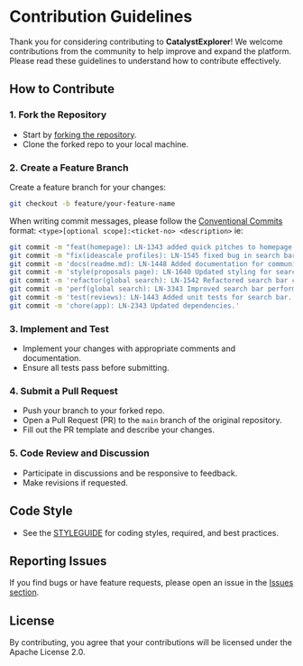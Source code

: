 # Contribution Guidelines

Thank you for considering contributing to **CatalystExplorer**! 
We welcome contributions from the community to help improve and expand the platform. 
Please read these guidelines to understand how to contribute effectively.

## How to Contribute

### 1. Fork the Repository
- Start by [forking the repository](https://gitlab.lidonation.com/lidonation/www.catalystexplorer.com).
- Clone the forked repo to your local machine.

### 2. Create a Feature Branch
Create a feature branch for your changes:
```bash
git checkout -b feature/your-feature-name
```
When writing commit messages, please follow the [Conventional Commits](https://www.conventionalcommits.org/en/v1.0.0/) format:
```<type>[optional scope]:<ticket-no> <description>```
ie:
```bash
git commit -m "feat(homepage): LN-1343 added quick pitches to homepage."
git commit -m "fix(ideascale profiles): LN-1545 fixed bug in search bar."
git commit -m 'docs(readme.md): LN-1448 Added documentation for community review score calculation.'
git commit -m 'style(proposals page): LN-1640 Updated styling for search bar.'
git commit -m 'refactor(global search): LN-1542 Refactored search bar component.'
git commit -m 'perf(global search): LN-3343 Improved search bar performance.'
git commit -m 'test(reviews): LN-1443 Added unit tests for search bar.'
git commit -m 'chore(app): LN-2343 Updated dependencies.'
```

### 3. Implement and Test
- Implement your changes with appropriate comments and documentation.
- Ensure all tests pass before submitting.

### 4. Submit a Pull Request
- Push your branch to your forked repo.
- Open a Pull Request (PR) to the `main` branch of the original repository.
- Fill out the PR template and describe your changes.

### 5. Code Review and Discussion
- Participate in discussions and be responsive to feedback.
- Make revisions if requested.

## Code Style
- See the [STYLEGUIDE](./STYLEGUIDE.md) for coding styles, required, and best practices.

## Reporting Issues
If you find bugs or have feature requests, please open an issue in the [Issues section](https://gitlab.lidonation.com/lidonation/www.catalystexplorer.com/-/issues).

## License
By contributing, you agree that your contributions will be licensed under the Apache License 2.0.

